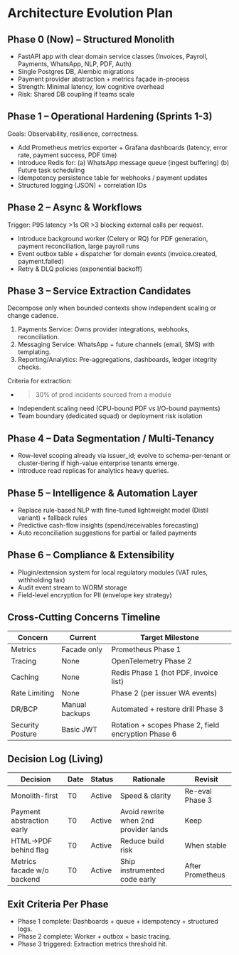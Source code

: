 # Architecture Evolution Plan

## Phase 0 (Now) – Structured Monolith
- FastAPI app with clear domain service classes (Invoices, Payroll, Payments, WhatsApp, NLP, PDF, Auth)
- Single Postgres DB, Alembic migrations
- Payment provider abstraction + metrics façade in-process
- Strength: Minimal latency, low cognitive overhead
- Risk: Shared DB coupling if teams scale

## Phase 1 – Operational Hardening (Sprints 1-3)
Goals: Observability, resilience, correctness.
- Add Prometheus metrics exporter + Grafana dashboards (latency, error rate, payment success, PDF time)
- Introduce Redis for: (a) WhatsApp message queue (ingest buffering) (b) Future task scheduling
- Idempotency persistence table for webhooks / payment updates
- Structured logging (JSON) + correlation IDs

## Phase 2 – Async & Workflows
Trigger: P95 latency >1s OR >3 blocking external calls per request.
- Introduce background worker (Celery or RQ) for PDF generation, payment reconciliation, large payroll runs
- Event outbox table + dispatcher for domain events (invoice.created, payment.failed)
- Retry & DLQ policies (exponential backoff)

## Phase 3 – Service Extraction Candidates
Decompose only when bounded contexts show independent scaling or change cadence.
1. Payments Service: Owns provider integrations, webhooks, reconciliation.
2. Messaging Service: WhatsApp + future channels (email, SMS) with templating.
3. Reporting/Analytics: Pre-aggregations, dashboards, ledger integrity checks.

Criteria for extraction:
- >30% of prod incidents sourced from a module
- Independent scaling need (CPU-bound PDF vs I/O-bound payments)
- Team boundary (dedicated squad) or deployment risk isolation

## Phase 4 – Data Segmentation / Multi-Tenancy
- Row-level scoping already via issuer_id; evolve to schema-per-tenant or cluster-tiering if high-value enterprise tenants emerge.
- Introduce read replicas for analytics heavy queries.

## Phase 5 – Intelligence & Automation Layer
- Replace rule-based NLP with fine-tuned lightweight model (Distil variant) + fallback rules
- Predictive cash-flow insights (spend/receivables forecasting)
- Auto reconciliation suggestions for partial or failed payments

## Phase 6 – Compliance & Extensibility
- Plugin/extension system for local regulatory modules (VAT rules, withholding tax)
- Audit event stream to WORM storage
- Field-level encryption for PII (envelope key strategy)

## Cross-Cutting Concerns Timeline
| Concern | Current | Target Milestone |
|---------|---------|------------------|
| Metrics | Facade only | Prometheus Phase 1 |
| Tracing | None | OpenTelemetry Phase 2 |
| Caching | None | Redis Phase 1 (hot PDF, invoice list) |
| Rate Limiting | None | Phase 2 (per issuer WA events) |
| DR/BCP | Manual backups | Automated + restore drill Phase 3 |
| Security Posture | Basic JWT | Rotation + scopes Phase 2, field encryption Phase 6 |

## Decision Log (Living)
| Decision | Date | Status | Rationale | Revisit |
|----------|------|--------|-----------|---------|
| Monolith-first | T0 | Active | Speed & clarity | Re-eval Phase 3 |
| Payment abstraction early | T0 | Active | Avoid rewrite when 2nd provider lands | Keep |
| HTML→PDF behind flag | T0 | Active | Reduce build risk | When stable |
| Metrics facade w/o backend | T0 | Active | Ship instrumented code early | After Prometheus |

## Exit Criteria Per Phase
- Phase 1 complete: Dashboards + queue + idempotency + structured logs.
- Phase 2 complete: Worker + outbox + basic tracing.
- Phase 3 triggered: Extraction metrics threshold hit.

